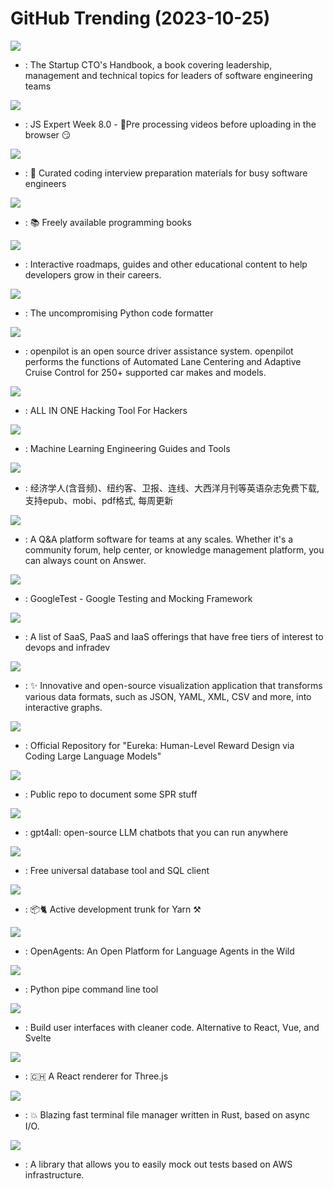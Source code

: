 # GitHub Trending (2023-10-25)

![](https://img.shields.io/badge/none-New%202-green?style=flat-square&logo=appveyor)
- [](https://github.comundefined): The Startup CTO's Handbook, a book covering leadership, management and technical topics for leaders of software engineering teams

![](https://img.shields.io/badge/JavaScript-New%20385-green?style=flat-square&logo=appveyor)
- [](https://github.comundefined): JS Expert Week 8.0 - 🎥Pre processing videos before uploading in the browser 😏

![](https://img.shields.io/badge/TypeScript-New%20443-green?style=flat-square&logo=appveyor)
- [](https://github.comundefined): 💯 Curated coding interview preparation materials for busy software engineers

![](https://img.shields.io/badge/none-New%20363-green?style=flat-square&logo=appveyor)
- [](https://github.comundefined): 📚 Freely available programming books

![](https://img.shields.io/badge/TypeScript-New%20464-green?style=flat-square&logo=appveyor)
- [](https://github.comundefined): Interactive roadmaps, guides and other educational content to help developers grow in their careers.

![](https://img.shields.io/badge/Python-New%2045-green?style=flat-square&logo=appveyor)
- [](https://github.comundefined): The uncompromising Python code formatter

![](https://img.shields.io/badge/Python-New%20117-green?style=flat-square&logo=appveyor)
- [](https://github.comundefined): openpilot is an open source driver assistance system. openpilot performs the functions of Automated Lane Centering and Adaptive Cruise Control for 250+ supported car makes and models.

![](https://img.shields.io/badge/Python-New%2069-green?style=flat-square&logo=appveyor)
- [](https://github.comundefined): ALL IN ONE Hacking Tool For Hackers

![](https://img.shields.io/badge/Python-New%20275-green?style=flat-square&logo=appveyor)
- [](https://github.comundefined): Machine Learning Engineering Guides and Tools

![](https://img.shields.io/badge/CSS-New%2099-green?style=flat-square&logo=appveyor)
- [](https://github.comundefined): 经济学人(含音频)、纽约客、卫报、连线、大西洋月刊等英语杂志免费下载,支持epub、mobi、pdf格式, 每周更新

![](https://img.shields.io/badge/Go-New%2079-green?style=flat-square&logo=appveyor)
- [](https://github.comundefined): A Q&A platform software for teams at any scales. Whether it's a community forum, help center, or knowledge management platform, you can always count on Answer.

![](https://img.shields.io/badge/C%2B%2B-New%2056-green?style=flat-square&logo=appveyor)
- [](https://github.comundefined): GoogleTest - Google Testing and Mocking Framework

![](https://img.shields.io/badge/HTML-New%2087-green?style=flat-square&logo=appveyor)
- [](https://github.comundefined): A list of SaaS, PaaS and IaaS offerings that have free tiers of interest to devops and infradev

![](https://img.shields.io/badge/TypeScript-New%2053-green?style=flat-square&logo=appveyor)
- [](https://github.comundefined): ✨ Innovative and open-source visualization application that transforms various data formats, such as JSON, YAML, XML, CSV and more, into interactive graphs.

![](https://img.shields.io/badge/Jupyter%20Notebook-New%20715-green?style=flat-square&logo=appveyor)
- [](https://github.comundefined): Official Repository for "Eureka: Human-Level Reward Design via Coding Large Language Models"

![](https://img.shields.io/badge/none-New%2051-green?style=flat-square&logo=appveyor)
- [](https://github.comundefined): Public repo to document some SPR stuff

![](https://img.shields.io/badge/C%2B%2B-New%2076-green?style=flat-square&logo=appveyor)
- [](https://github.comundefined): gpt4all: open-source LLM chatbots that you can run anywhere

![](https://img.shields.io/badge/Java-New%20208-green?style=flat-square&logo=appveyor)
- [](https://github.comundefined): Free universal database tool and SQL client

![](https://img.shields.io/badge/TypeScript-New%208-green?style=flat-square&logo=appveyor)
- [](https://github.comundefined): 📦🐈 Active development trunk for Yarn ⚒

![](https://img.shields.io/badge/Python-New%20282-green?style=flat-square&logo=appveyor)
- [](https://github.comundefined): OpenAgents: An Open Platform for Language Agents in the Wild

![](https://img.shields.io/badge/Python-New%20121-green?style=flat-square&logo=appveyor)
- [](https://github.comundefined): Python pipe command line tool

![](https://img.shields.io/badge/JavaScript-New%2043-green?style=flat-square&logo=appveyor)
- [](https://github.comundefined): Build user interfaces with cleaner code. Alternative to React, Vue, and Svelte

![](https://img.shields.io/badge/TypeScript-New%208-green?style=flat-square&logo=appveyor)
- [](https://github.comundefined): 🇨🇭 A React renderer for Three.js

![](https://img.shields.io/badge/Rust-New%2060-green?style=flat-square&logo=appveyor)
- [](https://github.comundefined): 💥 Blazing fast terminal file manager written in Rust, based on async I/O.

![](https://img.shields.io/badge/Python-New%204-green?style=flat-square&logo=appveyor)
- [](https://github.comundefined): A library that allows you to easily mock out tests based on AWS infrastructure.

